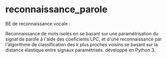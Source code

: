 # reconnaissance_parole

BE de reconnaissance vocale :

Reconnaissance de mots isolés en se basant sur une paramétrisation du signal de parole à l'aide des coeficients LPC, et d'une reconnaissance par l'algorithme de classification des k plus proches voisins se basant sur la distance élastique entre signaux paramétrisés. développé en Python 3.
